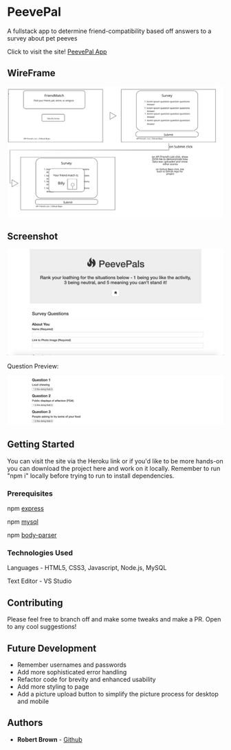 # PeevePal

A fullstack app to determine friend-compatibility based off answers to a survey about pet peeves

Click to visit the site!
[PeevePal App](https://peevepals.herokuapp.com/)

## WireFrame

<img src="Mocks/Drawing.png" width="600">

## Screenshot

<img src="Mocks/preview.png" width="600">

Question Preview:

<img src="Mocks/preview2.png" width="600">

## Getting Started

You can visit the site via the Heroku link or if you'd like to be more hands-on you can download the project here and work on it locally. Remember to run "npm i" locally before trying to run to install dependencies.

### Prerequisites

npm [express](https://www.npmjs.com/package/express)

npm [mysql](https://www.npmjs.com/package/mysql)

npm [body-parser](https://www.npmjs.com/package/body-parser)

### Technologies Used

Languages - HTML5, CSS3, Javascript, Node.js, MySQL

Text Editor - VS Studio

## Contributing

Please feel free to branch off and make some tweaks and make a PR. Open to any cool suggestions!

## Future Development

* Remember usernames and passwords
* Add more sophisticated error handling
* Refactor code for brevity and enhanced usability
* Add more styling to page
* Add a picture upload button to simplify the picture process for desktop and mobile

## Authors

* **Robert Brown** - [Github](https://github.com/robertbernardbrown)

